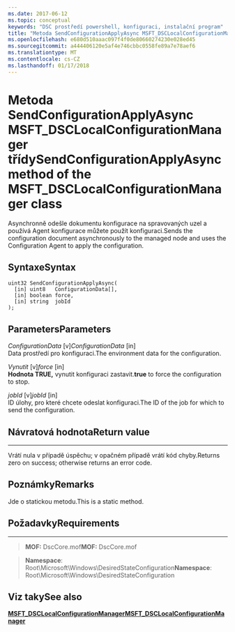 ```yaml
---
ms.date: 2017-06-12
ms.topic: conceptual
keywords: "DSC prostředí powershell, konfiguraci, instalační program"
title: "Metoda SendConfigurationApplyAsync MSFT_DSCLocalConfigurationManager třídy"
ms.openlocfilehash: e680d510aaac097f4f0de80660274230e028ed45
ms.sourcegitcommit: a444406120e5af4e746cbbc0558fe89a7e78aef6
ms.translationtype: MT
ms.contentlocale: cs-CZ
ms.lasthandoff: 01/17/2018
---
```

# <a name="sendconfigurationapplyasync-method-of-the-msftdsclocalconfigurationmanager-class"></a><span data-ttu-id="1be66-103">Metoda SendConfigurationApplyAsync MSFT_DSCLocalConfigurationManager třídy</span><span class="sxs-lookup"><span data-stu-id="1be66-103">SendConfigurationApplyAsync method of the MSFT_DSCLocalConfigurationManager class</span></span>

<span data-ttu-id="1be66-104">Asynchronně odešle dokumentu konfigurace na spravovaných uzel a používá Agent konfigurace můžete použít konfiguraci.</span><span class="sxs-lookup"><span data-stu-id="1be66-104">Sends the configuration document asynchronously to the managed node and uses the Configuration Agent to apply the configuration.</span></span>

<a name="syntax"></a><span data-ttu-id="1be66-105">Syntaxe</span><span class="sxs-lookup"><span data-stu-id="1be66-105">Syntax</span></span>
------

```mof
uint32 SendConfigurationApplyAsync(
  [in] uint8   ConfigurationData[],
  [in] boolean force,
  [in] string  jobId
);
```

<a name="parameters"></a><span data-ttu-id="1be66-106">Parameters</span><span class="sxs-lookup"><span data-stu-id="1be66-106">Parameters</span></span>
----------

<span data-ttu-id="1be66-107">*ConfigurationData* \[v\]</span><span class="sxs-lookup"><span data-stu-id="1be66-107">*ConfigurationData* \[in\]</span></span>  
<span data-ttu-id="1be66-108">Data prostředí pro konfiguraci.</span><span class="sxs-lookup"><span data-stu-id="1be66-108">The environment data for the configuration.</span></span>

<span data-ttu-id="1be66-109">*Vynutit* \[v\]</span><span class="sxs-lookup"><span data-stu-id="1be66-109">*force* \[in\]</span></span>  
<span data-ttu-id="1be66-110">**Hodnota TRUE,** vynutit konfiguraci zastavit.</span><span class="sxs-lookup"><span data-stu-id="1be66-110">**true** to force the configuration to stop.</span></span>

<span data-ttu-id="1be66-111">*jobId* \[v\]</span><span class="sxs-lookup"><span data-stu-id="1be66-111">*jobId* \[in\]</span></span>  
<span data-ttu-id="1be66-112">ID úlohy, pro které chcete odeslat konfiguraci.</span><span class="sxs-lookup"><span data-stu-id="1be66-112">The ID of the job for which to send the configuration.</span></span>

## <a name="return-value"></a><span data-ttu-id="1be66-113">Návratová hodnota</span><span class="sxs-lookup"><span data-stu-id="1be66-113">Return value</span></span>
------------

<span data-ttu-id="1be66-114">Vrátí nula v případě úspěchu; v opačném případě vrátí kód chyby.</span><span class="sxs-lookup"><span data-stu-id="1be66-114">Returns zero on success; otherwise returns an error code.</span></span>

## <a name="remarks"></a><span data-ttu-id="1be66-115">Poznámky</span><span class="sxs-lookup"><span data-stu-id="1be66-115">Remarks</span></span>

<span data-ttu-id="1be66-116">Jde o statickou metodu.</span><span class="sxs-lookup"><span data-stu-id="1be66-116">This is a static method.</span></span>

## <a name="requirements"></a><span data-ttu-id="1be66-117">Požadavky</span><span class="sxs-lookup"><span data-stu-id="1be66-117">Requirements</span></span>
------------
><span data-ttu-id="1be66-118">**MOF:** DscCore.mof</span><span class="sxs-lookup"><span data-stu-id="1be66-118">**MOF:** DscCore.mof</span></span>

><span data-ttu-id="1be66-119">**Namespace**: Root\Microsoft\Windows\DesiredStateConfiguration</span><span class="sxs-lookup"><span data-stu-id="1be66-119">**Namespace**: Root\Microsoft\Windows\DesiredStateConfiguration</span></span>


## <a name="see-also"></a><span data-ttu-id="1be66-120">Viz taky</span><span class="sxs-lookup"><span data-stu-id="1be66-120">See also</span></span>


[<span data-ttu-id="1be66-121">**MSFT_DSCLocalConfigurationManager**</span><span class="sxs-lookup"><span data-stu-id="1be66-121">**MSFT_DSCLocalConfigurationManager**</span></span>](msft-dsclocalconfigurationmanager.md)


 

 



